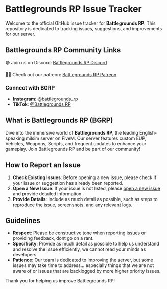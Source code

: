 # Battlegrounds RP Issue Tracker

Welcome to the official GitHub issue tracker for **Battlegrounds RP**. This repository is dedicated to tracking issues, suggestions, and improvements for our server.

## Battlegrounds RP Community Links

🟣 Join us on Discord: [Battlegrounds RP Discord](https://discord.gg/qjPeKNUHyM)

🧑‍💻 Check out our patreon: [Battlegrounds RP Patreon](https://www.patreon.com/battlegroundrp/posts)

### Connect with BGRP

- **Instagram**: [@battlegrounds_rp](https://www.instagram.com/battlegrounds_rp/)
- **TikTok**: [@Battlegrounds RP](https://www.tiktok.com/@battlegrounds_rp)

## What is Battlegrounds RP (BGRP)

Dive into the immersive world of **Battlegrounds RP**, the leading English-speaking milsim server on FiveM. Our server features custom EUP, Vehicles, Weapons, Scripts, and frequent updates to enhance your gameplay. Join Battlegrounds RP and be part of our community!

## How to Report an Issue

1. **Check Existing Issues**: Before opening a new issue, please check if your issue or suggestion has already been reported.
2. **Open a New Issue**: If your issue is not listed, please [open a new issue](https://github.com/flashyonthat/bgrp-tracker/issues/new) and provide detailed information.
3. **Provide Details**: Include as much detail as possible, such as steps to reproduce the issue, screenshots, and any relevant logs.

## Guidelines

- **Respect**: Please be constructive tone when reporting issues or providing feedback, dont go on a rant.
- **Specificity**: Provide as much detail as possible to help us understand and resolve the issue efficiently, we cannot read your minds as developers
- **Patience**: Our team is dedicated to improving the server, but some issues may take time to address... especially things that we are not aware of or issues that are backlogged by more higher priority issues.

Thank you for helping us improve Battlegrounds RP!
